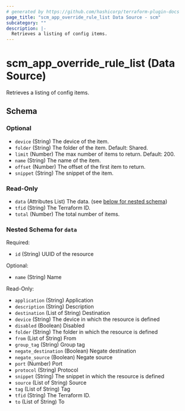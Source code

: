 ```yaml
---
# generated by https://github.com/hashicorp/terraform-plugin-docs
page_title: "scm_app_override_rule_list Data Source - scm"
subcategory: ""
description: |-
  Retrieves a listing of config items.
---
```


# scm_app_override_rule_list (Data Source)

Retrieves a listing of config items.



<!-- schema generated by tfplugindocs -->
## Schema

### Optional

- `device` (String) The device of the item.
- `folder` (String) The folder of the item. Default: Shared.
- `limit` (Number) The max number of items to return. Default: 200.
- `name` (String) The name of the item.
- `offset` (Number) The offset of the first item to return.
- `snippet` (String) The snippet of the item.

### Read-Only

- `data` (Attributes List) The data. (see [below for nested schema](#nestedatt--data))
- `tfid` (String) The Terraform ID.
- `total` (Number) The total number of items.

<a id="nestedatt--data"></a>
### Nested Schema for `data`

Required:

- `id` (String) UUID of the resource

Optional:

- `name` (String) Name

Read-Only:

- `application` (String) Application
- `description` (String) Description
- `destination` (List of String) Destination
- `device` (String) The device in which the resource is defined
- `disabled` (Boolean) Disabled
- `folder` (String) The folder in which the resource is defined
- `from` (List of String) From
- `group_tag` (String) Group tag
- `negate_destination` (Boolean) Negate destination
- `negate_source` (Boolean) Negate source
- `port` (Number) Port
- `protocol` (String) Protocol
- `snippet` (String) The snippet in which the resource is defined
- `source` (List of String) Source
- `tag` (List of String) Tag
- `tfid` (String) The Terraform ID.
- `to` (List of String) To
